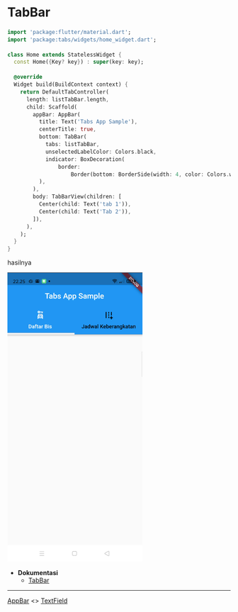 # TabBar

```dart
import 'package:flutter/material.dart';
import 'package:tabs/widgets/home_widget.dart';

class Home extends StatelessWidget {
  const Home({Key? key}) : super(key: key);

  @override
  Widget build(BuildContext context) {
    return DefaultTabController(
      length: listTabBar.length,
      child: Scaffold(
        appBar: AppBar(
          title: Text('Tabs App Sample'),
          centerTitle: true,
          bottom: TabBar(
            tabs: listTabBar,
            unselectedLabelColor: Colors.black,
            indicator: BoxDecoration(
                border:
                    Border(bottom: BorderSide(width: 4, color: Colors.white))),
          ),
        ),
        body: TabBarView(children: [
          Center(child: Text('tab 1')),
          Center(child: Text('Tab 2')),
        ]),
      ),
    );
  }
}
```

hasilnya

![TabBar](docs/tabbar.png)

* **Dokumentasi**
  * [TabBar](https://api.flutter.dev/flutter/material/TabBar-class.html)

---

[AppBar](../app_bars/README.md) <> [TextField]()